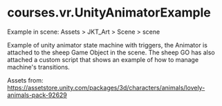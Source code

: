 # courses.vr.UnityAnimatorExample

Example in scene: Assets > JKT_Art > Scene > scene

Example of unity animator state machine with triggers, the Animator is attached to the sheep Game Object in the scene. 
The sheep GO has also attached a custom script that shows an example of how to manage machine's transitions. 


Assets from: https://assetstore.unity.com/packages/3d/characters/animals/lovely-animals-pack-92629 


